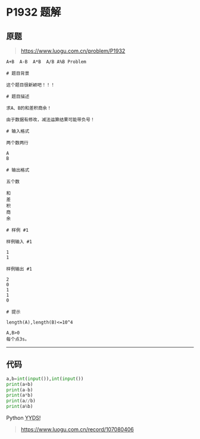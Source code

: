 # P1932 题解

<!-- more -->

## 原题

> <https://www.luogu.com.cn/problem/P1932>

```text
A+B  A-B  A*B  A/B A%B Problem

# 题目背景

这个题目很新颖吧！！！

# 题目描述

求A、B的和差积商余！

由于数据有修改，减法运算结果可能带负号！

# 输入格式

两个数两行

A
B

# 输出格式

五个数

和
差
积
商
余

# 样例 #1

样例输入 #1

1
1

样例输出 #1

2
0
1
1
0

# 提示

length(A),length(B)<=10^4

A,B>0
每个点3s。
```

---

## 代码

```python
a,b=int(input()),int(input())
print(a+b)
print(a-b)
print(a*b)
print(a//b)
print(a%b)
```

Python <abbr title="永远单身">YYDS!</abbr>

> <https://www.luogu.com.cn/record/107080406>
